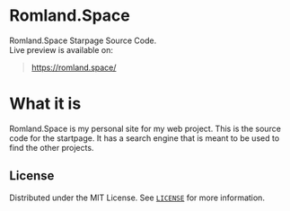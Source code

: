 # Romland.Space
Romland.Space Starpage Source Code. <br>
Live preview is available on:
> https://romland.space/

# What it is

Romland.Space is my personal site for my web project. This is the source code for the startpage. It has a search engine that is meant to be used to find the other projects.


<!-- LICENSE -->
## License

Distributed under the MIT License. See <a href="https://github.com/linusromland/Romland.Space-Page/blob/master/LICENSE">`LICENSE`</a> for more information.